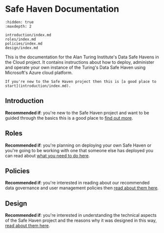 # Safe Haven Documentation

```{toctree}
:hidden: true
:maxdepth: 2

introduction/index.md
roles/index.md
policies/index.md
design/index.md
```

This is the documentation for the Alan Turing Institute's Data Safe Havens in the Cloud project.
It contains instructions about how to deploy, administer and operate your own instance of the Turing's Data Safe Haven using Microsoft's Azure cloud platform.

```{Tip}
If you're new to the Safe Haven project then this is [a good place to start](introduction/index.md).
```

## Introduction

**Recommended if**: you're new to the Safe Haven project and want to be guided through the basics this is a good place to [find out more](introduction/index.md).

## Roles

**Recommended if**: you're planning on deploying your own Safe Haven or you're going to be working with one that someone else has deployed you can read about [what you need to do here](roles/index.md).

## Policies

**Recommended if**: you're interested in reading about our recommended data governance and user management policies then [read about them here](policies/index.md).

## Design

**Recommended if**: you're interested in understanding the technical aspects of the Safe Haven project and the reasons why it was designed in this way, [read about them here](design/index.md).
